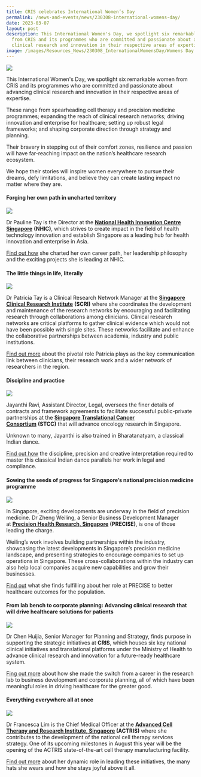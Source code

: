 ```yaml
---
title: CRIS celebrates International Women’s Day
permalink: /news-and-events/news/230308-international-womens-day/
date: 2023-03-07
layout: post
description: This International Women's Day, we spotlight six remarkable women
  from CRIS and its programmes who are committed and passionate about advancing
  clinical research and innovation in their respective areas of expertise.
image: /images/Resources_News/230308_InternationalWomensDay/Womens Day Thumbnail.png
---
```



![](/images/Resources_News/230308_InternationalWomensDay/Womens%20Day%20Banner.jpg)

This International Women's Day, we spotlight six remarkable women from CRIS and its programmes who are committed and passionate about advancing clinical research and innovation in their respective areas of expertise. 

These range from spearheading cell therapy and precision medicine programmes; expanding the reach of clinical research networks; driving innovation and enterprise for healthcare; setting up robust legal frameworks; and shaping corporate direction through strategy and planning.

Their bravery in stepping out of their comfort zones, resilience and passion will have far-reaching impact on the nation’s healthcare research ecosystem. 

We hope their stories will inspire women everywhere to pursue their dreams, defy limitations, and believe they can create lasting impact no matter where they are.

#### **Forging her own path in uncharted territory**

![](/images/Resources_News/230308_InternationalWomensDay/01_Pauline/2_Pauline.png)

Dr Pauline Tay is the Director at the [**National Health Innovation Centre Singapore**](https://nhic.sg/) **(NHIC)**, which strives to create impact in the field of health technology innovation and establish Singapore as a leading hub for health innovation and enterprise in Asia.

[Find out how](/news-and-events/news/230308-Pauline/) she charted her own career path, her leadership philosophy and the exciting projects she is leading at NHIC.

#### **The little things in life, literally**

![](/images/Resources_News/230308_InternationalWomensDay/02_Patricia/1_Patricia%20speaking.jpg)

Dr Patricia Tay is a Clinical Research Network Manager at the [**Singapore Clinical Research Institute**](http://scri.edu.sg/) **(SCRI)** where she coordinates the development and maintenance of the research networks by encouraging and facilitating research through collaborations among clinicians. Clinical research networks are critical platforms to gather clinical evidence which would not have been possible with single sites. These networks facilitate and enhance the collaborative partnerships between academia, industry and public institutions.

[Find out more](/news-and-events/news/230308-patricia/) about the pivotal role Patricia plays as the key communication link between clinicians, their research work and a wider network of researchers in the region.

#### **Discipline and practice**

![](/images/Resources_News/230308_InternationalWomensDay/03_Jayanthi/4_Jayanthi.jpg)

Jayanthi Ravi, Assistant Director, Legal, oversees the finer details of contracts and framework agreements to facilitate successful public-private partnerships at the [**Singapore Translational Cancer Consortium**](https://stcc.sg/) **(STCC)** that will advance oncology research in Singapore.

Unknown to many, Jayanthi is also trained in Bharatanatyam, a classical Indian dance.

[Find out how](/news-and-events/news/230308-jayanthi/) the discipline, precision and creative interpretation required to master this classical Indian dance parallels her work in legal and compliance.

#### **Sowing the seeds of progress for Singapore’s national precision medicine programme**

![](/images/Resources_News/230308_InternationalWomensDay/04_Weiling/2_Weiling_IMG_6131.jpg)

In Singapore, exciting developments are underway in the field of precision medicine. Dr Zheng Weiling, a Senior Business Development Manager at [**Precision Health Research, Singapore**](https://npm.sg/) **(PRECISE)**, is one of those leading the charge. 

Weiling’s work involves building partnerships within the industry, showcasing the latest developments in Singapore’s precision medicine landscape, and presenting strategies to encourage companies to set up operations in Singapore. These cross-collaborations within the industry can also help local companies acquire new capabilities and grow their businesses.

[Find out](/news-and-events/news/230308-weiling/) what she finds fulfilling about her role at PRECISE to better healthcare outcomes for the population.

#### **From lab bench to corporate planning: Advancing clinical research that will drive healthcare solutions for patients**

![](/images/Resources_News/230308_InternationalWomensDay/05_Huijia/5_Huijia%20meeting.jpg)

Dr Chen Huijia, Senior Manager for Planning and Strategy, finds purpose in supporting the strategic initiatives at **CRIS**, which houses six key national clinical initiatives and translational platforms under the Ministry of Health to advance clinical research and innovation for a future-ready healthcare system. 

[Fing out more](/news-and-events/news/230308-huijia/) about how she made the switch from a career in the research lab to business development and corporate planning, all of which have been meaningful roles in driving healthcare for the greater good.

#### **Everything everywhere all at once**

![](/images/Resources_News/230308_InternationalWomensDay/06_Francesca/4_Francesca%20meeting.jpg)

Dr Francesca Lim is the Chief Medical Officer at the **[Advanced Cell Therapy and Research Institute, Singapore](https://actris.sg/) (ACTRIS)** where she contributes to the development of the national cell therapy services strategy. One of its upcoming milestones in August this year will be the opening of the ACTRIS state-of-the-art cell therapy manufacturing facility.

[Find out more](/news-and-events/news/230308-francesca/) about her dynamic role in leading these initiatives, the many hats she wears and how she stays joyful above it all.